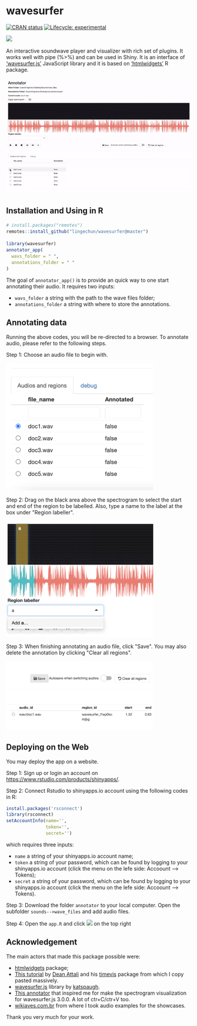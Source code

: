 
<!-- README.md is generated from README.Rmd. Please edit that file -->

# wavesurfer

<!-- badges: start -->

[![CRAN
status](https://www.r-pkg.org/badges/version/wavesurfer)](https://CRAN.R-project.org/package=wavesurfer)
[![Lifecycle:
experimental](https://img.shields.io/badge/lifecycle-experimental-orange.svg)](https://www.tidyverse.org/lifecycle/#experimental)
<!-- badges: end -->

<img src = 'inst/img/ggwave.png'>

An interactive soundwave player and visualizer with rich set of plugins.
It works well with pipe (%\>%) and can be used in Shiny. It is an
interface of [‘wavesurfer.js’](https://wavesurfer-js.org) JavaScript
library and it is based on [‘htmlwidgets’](http://www.htmlwidgets.org/)
R package.

<img src="inst/img/annotator3.gif" width="800">

## Installation and Using in R

``` r
# install.packages("remotes")
remotes::install_github("lingechun/wavesurfer@master")

library(wavesurfer)
annotator_app(
  wavs_folder = " ", 
  annotations_folder = " "
)
```

The goal of `annotator_app()` is to provide an quick way to one start
annotating their audio. It requires two inputs:

  - `wavs_folder` a string with the path to the wave files folder;
  - `annotations_folder` a string with where to store the annotations.

<!-- end list -->



## Annotating data

Running the above codes, you will be re-directed to a browser. To annotate audio, please refer to the following steps.



Step 1: Choose an audio file to begin with. 

<img src="inst/img/Step1.png" width="400">

Step 2: Drag on the black area above the spectrogram to select the start and end of the region to be labelled. Also, type a name to the label at the box under "Region labeller". 

<img src="inst/img/Step2.png" width="400">

Step 3: When finishing annotating an audio file, click "Save". You may also delete the annotation by clicking "Clear all regions".

<img src="inst/img/Step3.png" width="400">

## Deploying on the Web

You may deploy the app on a website. 

Step 1: Sign up or login an account on https://www.rstudio.com/products/shinyapps/.

Step 2: Connect Rstudio to shinyapps.io account using the following codes in R:

```r
install.packages('rsconnect')
library(rsconnect)
setAccountInfo(name='', 
               token='', 
               secret='')
```


which requires three inputs:

  - `name` a string of your shinyapps.io account name;
  - `token` a string of your password, which can be found by logging to your shinyapps.io account (click the menu on the lefe side: Accoount --> Tokens);
  - `secret` a string of your password, which can be found by logging to your shinyapps.io account (click the menu on the lefe side: Accoount --> Tokens).

Step 3: Download the folder `annotator` to your local computer. Open the subfolder `sounds-->wave_files` and add audio files. 

Step 4: Open the `app.R` and click <img src="inst/img/publish icon.png" width="10"> on the top right





<!-- end list -->

## Acknowledgement

The main actors that made this package possible were:

  - [htmlwidgets](http://www.htmlwidgets.org/) package;
  - [This tutorial](https://deanattali.com/blog/htmlwidgets-tips/) by
    [Dean Attali](https://deanattali.com/) and his
    [timevis](https://github.com/daattali/timevis) package from which I
    copy pasted massively.
  - [wavesurfer.js](https://wavesurfer-js.org/) library by
    [katspaugh](https://github.com/katspaugh).
  - [This annotator](https://github.com/CrowdCurio/audio-annotator) that
    inspired me for make the spectrogram visualization for wavesurfer.js
    3.0.0. A lot of ctr+C/ctr+V too.
  - [wikiaves.com.br](https://wikiaves.com.br) from where I took audio
    examples for the showcases.

Thank you very much for your work.
